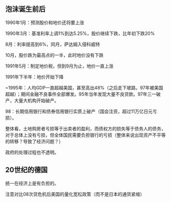 ## 泡沫诞生前后

1990年1月：预测股价和地价还将要上涨

1990年3月：基准利率上调1%到达5.25%，股价继续下跌，比年初下跌20%

8月：利率提高到6%，同月，萨达姆入侵科威特

10月，股价跌为最高点的一半，此时地价没有下跌

1991年5月：制定地价税，但到9月为止，地价一直上涨

1991年下半年：地价开始下降

~1995年：人均GDP一直超越美国，甚至高出48%（之后走下坡路，97年被美国超越）；期间金融不良事件全部爆发。95年当年发现大量不良贷款。97年三一破产，大量大机构开始破产。

98：长期信用银行和债券信用银行实质上破产（国会注资，超过11万亿日元亏损）。



整体看，土地购房者亏损等于出卖者的盈利，而债权方的损失等于债务人的债务，对于总体上没有亏损，但全体国民需要负担银行的亏损（整体来说出现资产不平等的转移？导致了经济问题？）

政府的处理过程也不透明。

## 20世纪的德国

统一在经济上是有负担的。



注意对比08次贷危机后美国的量化宽松政策（而不是日本的通货紧缩）


